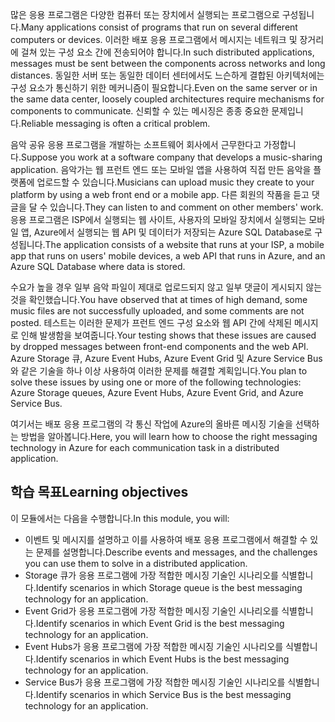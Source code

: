 <span data-ttu-id="98913-101">많은 응용 프로그램은 다양한 컴퓨터 또는 장치에서 실행되는 프로그램으로 구성됩니다.</span><span class="sxs-lookup"><span data-stu-id="98913-101">Many applications consist of programs that run on several different computers or devices.</span></span> <span data-ttu-id="98913-102">이러한 배포 응용 프로그램에서 메시지는 네트워크 및 장거리에 걸쳐 있는 구성 요소 간에 전송되어야 합니다.</span><span class="sxs-lookup"><span data-stu-id="98913-102">In such distributed applications, messages must be sent between the components across networks and long distances.</span></span> <span data-ttu-id="98913-103">동일한 서버 또는 동일한 데이터 센터에서도 느슨하게 결합된 아키텍처에는 구성 요소가 통신하기 위한 메커니즘이 필요합니다.</span><span class="sxs-lookup"><span data-stu-id="98913-103">Even on the same server or in the same data center, loosely coupled architectures require mechanisms for components to communicate.</span></span> <span data-ttu-id="98913-104">신뢰할 수 있는 메시징은 종종 중요한 문제입니다.</span><span class="sxs-lookup"><span data-stu-id="98913-104">Reliable messaging is often a critical problem.</span></span>

<span data-ttu-id="98913-105">음악 공유 응용 프로그램을 개발하는 소프트웨어 회사에서 근무한다고 가정합니다.</span><span class="sxs-lookup"><span data-stu-id="98913-105">Suppose you work at a software company that develops a music-sharing application.</span></span> <span data-ttu-id="98913-106">음악가는 웹 프런트 엔드 또는 모바일 앱을 사용하여 직접 만든 음악을 플랫폼에 업로드할 수 있습니다.</span><span class="sxs-lookup"><span data-stu-id="98913-106">Musicians can upload music they create to your platform by using a web front end or a mobile app.</span></span> <span data-ttu-id="98913-107">다른 회원의 작품을 듣고 댓글을 달 수 있습니다.</span><span class="sxs-lookup"><span data-stu-id="98913-107">They can listen to and comment on other members' work.</span></span> <span data-ttu-id="98913-108">응용 프로그램은 ISP에서 실행되는 웹 사이트, 사용자의 모바일 장치에서 실행되는 모바일 앱, Azure에서 실행되는 웹 API 및 데이터가 저장되는 Azure SQL Database로 구성됩니다.</span><span class="sxs-lookup"><span data-stu-id="98913-108">The application consists of a website that runs at your ISP, a mobile app that runs on users' mobile devices, a web API that runs in Azure, and an Azure SQL Database where data is stored.</span></span>

<span data-ttu-id="98913-109">수요가 높을 경우 일부 음악 파일이 제대로 업로드되지 않고 일부 댓글이 게시되지 않는 것을 확인했습니다.</span><span class="sxs-lookup"><span data-stu-id="98913-109">You have observed that at times of high demand, some music files are not successfully uploaded, and some comments are not posted.</span></span> <span data-ttu-id="98913-110">테스트는 이러한 문제가 프런트 엔드 구성 요소와 웹 API 간에 삭제된 메시지로 인해 발생함을 보여줍니다.</span><span class="sxs-lookup"><span data-stu-id="98913-110">Your testing shows that these issues are caused by dropped messages between front-end components and the web API.</span></span> <span data-ttu-id="98913-111">Azure Storage 큐, Azure Event Hubs, Azure Event Grid 및 Azure Service Bus와 같은 기술을 하나 이상 사용하여 이러한 문제를 해결할 계획입니다.</span><span class="sxs-lookup"><span data-stu-id="98913-111">You plan to solve these issues by using one or more of the following technologies: Azure Storage queues, Azure Event Hubs, Azure Event Grid, and Azure Service Bus.</span></span>

<span data-ttu-id="98913-112">여기서는 배포 응용 프로그램의 각 통신 작업에 Azure의 올바른 메시징 기술을 선택하는 방법을 알아봅니다.</span><span class="sxs-lookup"><span data-stu-id="98913-112">Here, you will learn how to choose the right messaging technology in Azure for each communication task in a distributed application.</span></span>

## <a name="learning-objectives"></a><span data-ttu-id="98913-113">학습 목표</span><span class="sxs-lookup"><span data-stu-id="98913-113">Learning objectives</span></span>
<span data-ttu-id="98913-114">이 모듈에서는 다음을 수행합니다.</span><span class="sxs-lookup"><span data-stu-id="98913-114">In this module, you will:</span></span>

- <span data-ttu-id="98913-115">이벤트 및 메시지를 설명하고 이를 사용하여 배포 응용 프로그램에서 해결할 수 있는 문제를 설명합니다.</span><span class="sxs-lookup"><span data-stu-id="98913-115">Describe events and messages, and the challenges you can use them to solve in a distributed application.</span></span>
- <span data-ttu-id="98913-116">Storage 큐가 응용 프로그램에 가장 적합한 메시징 기술인 시나리오를 식별합니다.</span><span class="sxs-lookup"><span data-stu-id="98913-116">Identify scenarios in which Storage queue is the best messaging technology for an application.</span></span>
- <span data-ttu-id="98913-117">Event Grid가 응용 프로그램에 가장 적합한 메시징 기술인 시나리오를 식별합니다.</span><span class="sxs-lookup"><span data-stu-id="98913-117">Identify scenarios in which Event Grid is the best messaging technology for an application.</span></span>
- <span data-ttu-id="98913-118">Event Hubs가 응용 프로그램에 가장 적합한 메시징 기술인 시나리오를 식별합니다.</span><span class="sxs-lookup"><span data-stu-id="98913-118">Identify scenarios in which Event Hubs is the best messaging technology for an application.</span></span>
- <span data-ttu-id="98913-119">Service Bus가 응용 프로그램에 가장 적합한 메시징 기술인 시나리오를 식별합니다.</span><span class="sxs-lookup"><span data-stu-id="98913-119">Identify scenarios in which Service Bus is the best messaging technology for an application.</span></span>